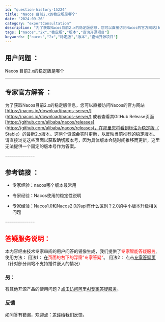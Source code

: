 ```yaml
---
id: "question-history-15224"
title: "Nacos 目前2.x的稳定版是哪个"
date: "2024-09-26"
category: "expertConsultation"
description: "为了获取Nacos目前2.x的稳定版信息，您可以直接访问Nacos的官方网站[https://nacos.io/download/nacos-server/](https://nacos.io/download/nacos-server/) 或者查看其GitHub Release页面[https:/"
tags: ["nacos","2x","稳定版","版本","查询开源项目"]
keywords: ["nacos","2x","稳定版","版本","查询开源项目"]
---
```


## 用户问题 ： 
 Nacos 目前2.x的稳定版是哪个  

---------------
## 专家官方解答 ：

为了获取Nacos目前2.x的稳定版信息，您可以直接访问Nacos的官方网站[https://nacos.io/download/nacos-server/](https://nacos.io/download/nacos-server/) 或者查看其GitHub Release页面[https://github.com/alibaba/nacos/releases](https://github.com/alibaba/nacos/releases)，在那里您将看到标注为稳定版（ Stable）的最新2.x版本。这两个资源会实时更新，以反映当前推荐的稳定版本。请直接浏览这些页面以获取确切版本号，因为具体版本会随时间推移而更新，这里无法提供一个固定的版本号作为答案。


<font color="#949494">---------------</font> 


## 参考链接 ：

* 专家经验：nacos哪个版本最常用 
 
 * 专家经验：Nacos使用的稳定性说明 
 
 * 专家经验：Nacos1.0和Nacos2.0的api有什么区别？2.0的中小版本升级相关问题 


 <font color="#949494">---------------</font> 
 


## <font color="#FF0000">答疑服务说明：</font> 

本内容经由技术专家审阅的用户问答的镜像生成，我们提供了<font color="#FF0000">专家智能答疑服务</font>,使用方法：
用法1： 在<font color="#FF0000">页面的右下的浮窗”专家答疑“</font>。
用法2： 点击[专家答疑页](https://answer.opensource.alibaba.com/docs/intro)（针对部分网站不支持插件嵌入的情况）
### 另：


有其他开源产品的使用问题？[点击访问阿里AI专家答疑服务](https://answer.opensource.alibaba.com/docs/intro)。
### 反馈
如问答有错漏，欢迎点：[差评](https://ai.nacos.io/user/feedbackByEnhancerGradePOJOID?enhancerGradePOJOId=15247)给我们反馈。
